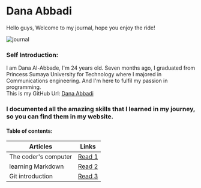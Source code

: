 # Dana Abbadi


Hello guys, Welcome to my journal, hope you enjoy the ride! 

![journal](https://theartofsimple.net/wp-content/uploads/2019/05/journal-laptop.jpg)

### Self Introduction:
I am Dana Al-Abbade, I'm 24 years old. Seven months ago, I graduated from Princess Sumaya University for Technology where I majored in Communications engineering.
And I'm here to fulfil my passion in programming.  
This is my GitHub Url: [Dana Abbadi](https://github.com/DanaAbbadi)
 
 ### I documented all the amazing skills that I learned in my journey, so you can find them in my website.

#### **Table of contents:**
 |**Articles**                  | **Links**                                                                         |
 |--------------------------|------------------------------------------------------------------------------|
 | The coder's computer         | [Read 1](https://danaabbadi.github.io/learning_journal/Learning)             |
 |   learning Markdown  | [Read 2](https://danaabbadi.github.io/learning_journal/read2) |
 | Git introduction         | [Read 3](https://danaabbadi.github.io/learning_journal/Git_Intro)            |

